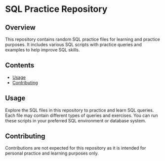 # SQL Practice Repository

## Overview

This repository contains random SQL practice files for learning and practice purposes. It includes various SQL scripts with practice queries and examples to help improve SQL skills.

## Contents

- [Usage](#usage)
- [Contributing](#contributing)

## Usage

Explore the SQL files in this repository to practice and learn SQL queries. Each file may contain different types of queries and exercises. You can run these scripts in your preferred SQL environment or database system.

## Contributing

Contributions are not expected for this repository as it is intended for personal practice and learning purposes only.
